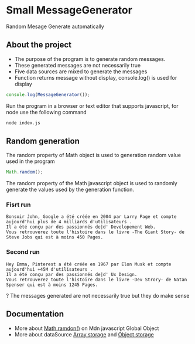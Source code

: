 # Small MessageGenerator

Random Mesage Generate automatically

## About the project

- The purpose of the program is to generate random messages.
- These generated messages are not necessarily true
- Five data sources are mixed to generate the messages
- Function returns message without display, console.log() is used for display

```javascript
console.log(MessageGenerator());
```

Run the program in a browser or text editor that supports javascript, for node use the following command

```bash
node index.js
```

## Random generation

The random property of Math object is used to generation random value used in the program

```javascript
Math.random();
```

The random property of the Math javascript object is used to randomly generate the values used by the generation function.

### Fisrt run

```text
Bonsoir John, Google a été créée en 2004 par Larry Page et compte aujourd'hui plus de 4 milliards d'utilisateurs .
Il a été conçu par des passionnés de|d' Developement Web.
Vous retrouverez toute l'histoire dans le livre -The Giant Story- de Steve Jobs qui est à moins 450 Pages.
```

### Second run

```text
Hey Emma, Pinterest a été créée en 1967 par Elon Musk et compte aujourd'hui +45M d'utilisateurs .
Il a été conçu par des passionnés de|d' Ux Design.
Vous retrouverez toute l'histoire dans le livre -Dev Strory- de Natan  Spenser qui est à moins 1245 Pages.
```

? The messages generated are not necessarily true but they do make sense

## Documentation

- More about [Math.ramdon()](https://developer.mozilla.org/en-US/docs/Web/JavaScript/Reference/Global_Objects/Math/random) on Mdn javascript Global Object
- More about dataSource [Array storage](https://developer.mozilla.org/en-US/docs/Web/JavaScript/Reference/Global_Objects/Array) and [Object storage](https://developer.mozilla.org/en-US/docs/Web/JavaScript/Reference/Global_Objects/Object)
